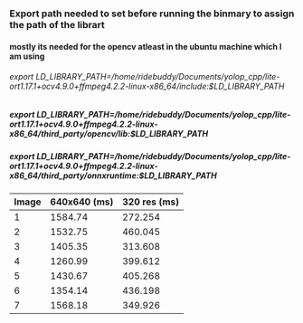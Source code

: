 ### Export path needed to set before running the binmary to assign the path of the librart
#### mostly its needed for the opencv atleast in the ubuntu machine which I am using

###### export LD_LIBRARY_PATH=/home/ridebuddy/Documents/yolop_cpp/lite-ort1.17.1+ocv4.9.0+ffmpeg4.2.2-linux-x86_64/include:$LD_LIBRARY_PATH

##### export LD_LIBRARY_PATH=/home/ridebuddy/Documents/yolop_cpp/lite-ort1.17.1+ocv4.9.0+ffmpeg4.2.2-linux-x86_64/third_party/opencv/lib:$LD_LIBRARY_PATH

##### export LD_LIBRARY_PATH=/home/ridebuddy/Documents/yolop_cpp/lite-ort1.17.1+ocv4.9.0+ffmpeg4.2.2-linux-x86_64/third_party/onnxruntime:$LD_LIBRARY_PATH

| Image | 640x640 (ms) | 320 res (ms) |
|-------|--------------|--------------|
| 1     | 1584.74      | 272.254      |
| 2     | 1532.75      | 460.045      |
| 3     | 1405.35      | 313.608      |
| 4     | 1260.99      | 399.612      |
| 5     | 1430.67      | 405.268      |
| 6     | 1354.14      | 436.198      |
| 7     | 1568.18      | 349.926      |


